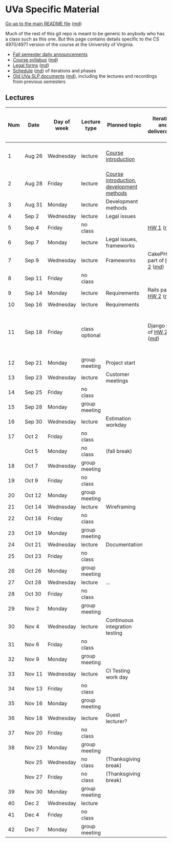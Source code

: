 UVa Specific Material
=====================

[Go up to the main README file](../README.html) ([md](../README.md))

Much of the rest of this git repo is meant to be generic to anybody who has a class such as this one.  But this page contains details specific to the CS 4970/4971 version of the course at the University of Virginia.

- [Fall semester daily announcements][5]
- [Course syllabus][1] ([md][2])
- [Legal forms][3] ([md][4])
- [Schedule][10] ([md][11]) of iterations and phases
- [Old UVa SLP documents][6] ([md][7]), including the lectures and recordings from previous semesters

Lectures
--------

| Num | Date        | Day of week | Lecture type  | Planned topic |Iteration and deliverables| Actual lecture progress (and recording) | 
|-----|-------------|-------------|---------------|---------------|-------------|----------------------------| 
| 1   | Aug&nbsp;26 | Wednesday   | lecture       | [Course introduction][8]  || [course-introduction-fall][8], slides [1][8] to [43][100] |
| 2   | Aug&nbsp;28 | Friday      | lecture       | [Course introduction][8], [development methods][51] |||
| 3   | Aug&nbsp;31  | Monday      | lecture       | Development methods |||
| 4   | Sep&nbsp;2  | Wednesday   | lecture       | Legal issues  |||
| 5   | Sep&nbsp;4  | Friday      | no class      |               | [HW 1][20] ([md][21])|                                         |
| 6   | Sep&nbsp;7  | Monday      | lecture       | Legal issues, frameworks |||
| 7   | Sep&nbsp;9 | Wednesday   | lecture       | Frameworks    | CakePHP part of [HW 2][22] ([md][23])||
| 8   | Sep&nbsp;11 | Friday      | no class      |               || |
| 9   | Sep&nbsp;14 | Monday      | lecture       | Requirements  | Rails part of [HW 2][22] ([md][23]) ||
| 10  | Sep&nbsp;16 | Wednesday   | lecture       | Requirements |||
| 11  | Sep&nbsp;18 | Friday      | class optional |               | Django part of [HW 2][22] ([md][23]) | Class is for those who have questions about the survey or the projects |
| 12  | Sep&nbsp;21 | Monday      | group meeting | Project start |||
| 13  | Sep&nbsp;23 | Wednesday   | lecture       | Customer meetings |||
| 14  | Sep&nbsp;25 | Friday      | no class      |               || |
| 15  | Sep&nbsp;28 | Monday      | group meeting |               || Group meeting day |
| 16  | Sep&nbsp;30 | Wednesday   | lecture       | Estimation workday |||
| 17  | Oct&nbsp;2  | Friday      | no class      |               || |
|     | Oct&nbsp;5  | Monday      | no class      | (fall break)  || |
| 18  | Oct&nbsp;7  | Wednesday   | group meeting |               || |
| 19  | Oct&nbsp;9  | Friday      | no class      |               || |
| 20  | Oct&nbsp;12 | Monday      | group meeting |               || |
| 21  | Oct&nbsp;14 | Wednesday   | lecture       | Wireframing   |||
| 22  | Oct&nbsp;16 | Friday      | no class      |               || |
| 23  | Oct&nbsp;19 | Monday      | group meeting |               || |
| 24  | Oct&nbsp;21 | Wednesday   | lecture       | Documentation || |
| 25  | Oct&nbsp;23 | Friday      | no class      |               || |
| 26  | Oct&nbsp;26 | Monday      | group meeting |               || |
| 27  | Oct&nbsp;28 | Wednesday   | lecture       | ... || |
| 28  | Oct&nbsp;30 | Friday      | no class      |               || |
| 29  | Nov&nbsp;2  | Monday      | group meeting |               || |
| 30  | Nov&nbsp;4  | Wednesday   | lecture       | Continuous integration testing |||
| 31  | Nov&nbsp;6  | Friday      | no class      |               || |
| 32  | Nov&nbsp;9 | Monday      | group meeting |               || |
| 33  | Nov&nbsp;11 | Wednesday   | lecture       | CI Testing work day || See [here][81] for details |
| 34  | Nov&nbsp;13 | Friday      | no class      |               || |
| 35  | Nov&nbsp;16 | Monday      | group meeting |               || |
| 36  | Nov&nbsp;18 | Wednesday   | lecture       | Guest lecturer? || Topic: ??? |
| 37  | Nov&nbsp;20 | Friday      | no class      |               || |
| 38  | Nov&nbsp;23 | Monday      | group meeting |               || |
|     | Nov&nbsp;25 | Wednesday   | no class      | (Thanksgiving break) || |
|     | Nov&nbsp;27 | Friday      | no class      | (Thanksgiving break) || |
| 39  | Nov&nbsp;30 | Monday      | group meeting |               || |
| 40  | Dec&nbsp;2  | Wednesday   | lecture       |               || |
| 41  | Dec&nbsp;4  | Friday      | no class      |               || |
| 42  | Dec&nbsp;7  | Monday      | group meeting |               || |


[1]: syllabus.html
[2]: syllabus.md
[3]: legal.html
[4]: legal.md
[5]: daily-announcements.html#/
[6]: old/index.html
[7]: old/index.md
[8]: course-introduction-fall.html#/
[9]: course-introduction-spring.html#/
[10]: schedule.html
[11]: schedule.md

[20]: ../docs/hw-git.html
[21]: ../docs/hw-git.md
[22]: ../docs/hw-frameworks.html
[23]: ../docs/hw-frameworks.md

[51]: ../slides/01-development-methods.html#/
[52]: ../slides/02-legal.html#/
[53]: ../slides/03-frameworks.html#/
[54]: ../slides/04-requirements.html#/
[55]: ../slides/05-project-start.html#/
[56]: ../slides/06-customer-meetings.html#/
[57]: ../slides/07-estimation.html#/
[58]: ../slides/08-wireframing.html#/
[59]: ../slides/09-documentation.html#/
[60]: ../slides/10-ci-testing.html#/

[81]: daily-announcements.html#citestingworkday

[100]: course-introduction-fall.html#/6/8
